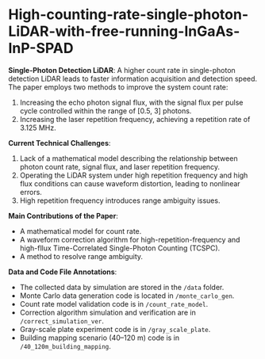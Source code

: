 # High-counting-rate-single-photon-LiDAR-with-free-running-InGaAs-InP-SPAD

**Single-Photon Detection LiDAR**: A higher count rate in single-photon detection LiDAR leads to faster information acquisition and detection speed. The paper employs two methods to improve the system count rate:  
1. Increasing the echo photon signal flux, with the signal flux per pulse cycle controlled within the range of [0.5, 3] photons.  
2. Increasing the laser repetition frequency, achieving a repetition rate of 3.125 MHz.  

**Current Technical Challenges**:  
1. Lack of a mathematical model describing the relationship between photon count rate, signal flux, and laser repetition frequency.  
2. Operating the LiDAR system under high repetition frequency and high flux conditions can cause waveform distortion, leading to nonlinear errors.  
3. High repetition frequency introduces range ambiguity issues.  

**Main Contributions of the Paper**:   
- A mathematical model for count rate.  
- A waveform correction algorithm for high-repetition-frequency and high-fllux Time-Correlated Single-Photon Counting (TCSPC).  
- A method to resolve range ambiguity.  

**Data and Code File Annotations**:  
- The collected data by simulation are stored in the `/data` folder.  
- Monte Carlo data generation code is located in `/monte_carlo_gen`.  
- Count rate model validation code is in `/count_rate_model`.  
- Correction algorithm simulation and verification are in `/correct_simulation_ver`.  
- Gray-scale plate experiment code is in `/gray_scale_plate`.  
- Building mapping scenario (40–120 m) code is in `/40_120m_building_mapping`.  


